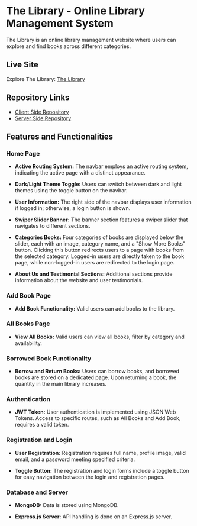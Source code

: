# The Library - Online Library Management System

The Library is an online library management website where users can explore and find books across different categories.

## Live Site

Explore The Library: [The Library](https://the-library-0.netlify.app/)

## Repository Links

-  [Client Side Repository](https://github.com/mspsohan/library-managements-client)
-  [Server Side Repository](https://github.com/mspsohan/library-management-server)

## Features and Functionalities

### Home Page

-  **Active Routing System:** The navbar employs an active routing system, indicating the active page with a distinct appearance.

-  **Dark/Light Theme Toggle:** Users can switch between dark and light themes using the toggle button on the navbar.

-  **User Information:** The right side of the navbar displays user information if logged in; otherwise, a login button is shown.

-  **Swiper Slider Banner:** The banner section features a swiper slider that navigates to different sections.

-  **Categories Books:** Four categories of books are displayed below the slider, each with an image, category name, and a "Show More Books" button. Clicking this button redirects users to a page with books from the selected category. Logged-in users are directly taken to the book page, while non-logged-in users are redirected to the login page.

-  **About Us and Testimonial Sections:** Additional sections provide information about the website and user testimonials.

### Add Book Page

-  **Add Book Functionality:** Valid users can add books to the library.

### All Books Page

-  **View All Books:** Valid users can view all books, filter by category and availability.

### Borrowed Book Functionality

-  **Borrow and Return Books:** Users can borrow books, and borrowed books are stored on a dedicated page. Upon returning a book, the quantity in the main library increases.

### Authentication

-  **JWT Token:** User authentication is implemented using JSON Web Tokens. Access to specific routes, such as All Books and Add Book, requires a valid token.

### Registration and Login

-  **User Registration:** Registration requires full name, profile image, valid email, and a password meeting specified criteria.

-  **Toggle Button:** The registration and login forms include a toggle button for easy navigation between the login and registration pages.

### Database and Server

-  **MongoDB:** Data is stored using MongoDB.

-  **Express.js Server:** API handling is done on an Express.js server.

<!-- ### Website Name: [The Library](https://the-library-msp.netlify.app)

### website Live Link: https://the-library-msp.netlify.app/

### Features and Functionalities of This Website:

This is an Online Library management website where people can find different categoties of book.

### Home Page:

-  In this website's navbar, there is an active routing system. For example, if I go to the "Home" route, the "Home" button will appear differently compared to others, indicating that it's the active page.
-  on navbar also have a dark or light theme toggle button.

-  On the right side of the navbar, there will be user information displayed if the user is logged in. If the user isn't logged in, a login button will be shown by default.

-  The banner section is not static; it's a swipper slider banner that can navigate to click on the navigation button.

-  Below the Slider, there are 4 Categoryis book, each featuring an image, category name, and a "Show More Book" button. If user click the "Show More Book" button, it will redirect them to the anothe page where will be founded same categoris book. If the user is logged in, they will be taken directly to the book page. If the user is not logged in, they will be redirected to the login page.
-  bellow the category section there is about us section and testimoinal section.

-  Website has add book page, where the valid use can add book.
-  There is also a all book page where valid user can see all book and can filter out by category and availability.
-  There is anothe functionality , people can borrow a book. borrow book will store on borrowed book page. when borrwrd a book the quantity will reduce from the main library. and on the borrowed book page user can return the book. after rfeturn book the quantity of book will increased.
-  After logging in, users will be redirected to the page they originally intended to visit.

-  In the registration page, there are four fields to fill out: full name, profile image, valid email, and password. Users must complete all the fields; otherwise, they will receive an error message. Additionally, if the user doesn't meet the password criteria, such as having a minimum of six characters with at least one capital letter and one special character, they will see an error message below the password field.

-  On the registration and login forms, there is a toggle button. If a new user clicks it, the login page will redirect to the registration page. If a user already has an account, clicking the toggle button will redirect to the login page.
-  To Authenticate a user JWT Token is implement. Without token user cant access the All Book and Add book route.
-  Using Mongodb Database To store all the data of this website, and Api handlilng on express.js server.

#### Thank you to read this out. -->
